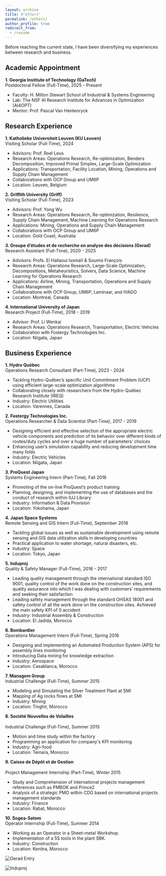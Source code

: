 ```yaml
---
layout: archive
title: #"Others"
permalink: /others/
author_profile: true
redirect_from:
  - /resume
---
```


Before reaching the current state, I have been diversifying my experiences between research and business.
  

Academic Appointment
------
**1. Georgia Institute of Technology (GaTech)**<br>
Postdoctoral Fellow (Full-Time), 2025 - Present
 - Faculty: H. Milton Stewart School of Industrial \& Systems Engineering
 - Lab: The NSF AI Research Institute for Advances in Optimization (AI4OPT)
 - Mentor: Prof. Pascal Van Hentenryck

Research Experience
------
**1. Katholieke Universiteit Leuven (KU Leuven)**<br>
Visiting Scholar (Full-Time), 2024
 - Advisors: Prof. Roel Leus
 - Research Areas: Operations Research, Re-optimization, Benders Decomposition, Improved Primal Simplex, Large-Scale Optimization
 - Applications: Transportation, Facility Location, Mining, Operations and Supply Chain Management
 - Collaborations with OCP Group and UM6P
 - Location: Leuven, Belgium

**2. Griffith University (Griff)**<br>
Visiting Scholar (Full-Time), 2023
 - Advisors: Prof. Yong Wu
 - Research Areas: Operations Research, Re-optimization, Resilience, Supply Chain Management, Machine Learning for Operations Research
 - Applications: Mining, Operations and Supply Chain Management
 - Collaborations with OCP Group and UM6P
 - Location: Gold Coast, Australia

**3. Groupe d’études et de recherche en analyse des décisions (Gerad)**<br>
Research Assistant (Full-Time), 2020 - 2025
 - Advisors: Profs. El Hallaoui Issmaïl & Soumis François
 - Research Areas: Operations Research, Large-Scale Optimization, Decompositions, Metaheuristics, Solvers, Data Science, Machine Learning for Operations Research
 - Applications: Airline, Mining, Transportation, Operations and Supply Chain Management
 - Collaborations with OCP Group, UM6P, Laminaar, and IVADO
 - Location: Montreal, Canada

**4. International University of Japan**<br>
Research Project (Full-Time), 2018 - 2019
 - Advisor: Prof. Li Wenkai
 - Research Areas: Operations Research, Transportation, Electric Vehicles
 - Collaboration with Fostergy Technologies Inc.
 - Location: Niigata, Japan

Business Experience
------
**1. Hydro Québec**<br>
Operations Research Consultant (Part-Time), 2023 - 2024
 - Tackling Hydro-Québec’s specific Unit Commitment Problem (UCP) using efficient large-scale optimization algorithms
 - Collaborating closely with researchers from the Hydro-Québec Research Institute (IREQ)
 - Industry: Electric Utilities
 - Location: Varennes, Canada

**2. Fostergy Technologies Inc.**<br>
Operations Researcher & Data Scientist (Part-Time), 2017 - 2019
 - Designing efficient and effective selection of the appropriate electric vehicle components and prediction of its behavior over different kinds of routes/duty cycles and over a huge number of parameters’ choices
 - Enhancing user’s simulation capability and reducing development time many folds
 - Industry: Electric Vehicles
 - Location: Niigata, Japan

**3. ProQuest Japan**<br>
Systems Engineering Intern (Part-Time), Fall 2018
 - Promoting of the on-line ProQuest’s product training
 - Planning, designing, and implementing the use of databases and the conduct of research within IUJ Library
 - Industry: Information & Data Provision
 - Location: Yokohama, Japan

**4. Japan Space Systems** <br>
Remote Sensing and GIS Intern (Full-Time), September 2018
 - Tackling global issues as well as sustainable development using remote sensing and GIS data utilization skills in developing countries
 - Practical application to water shortage, natural disasters, etc.
 - Industry: Space
 - Location: Tokyo, Japan

**5. Induproj**<br>
Quality & Safety Manager (Full-Time), 2016 - 2017
 - Leading quality management through the international standard ISO 9001, quality control of the work done on the construction sites, and quality assurance into which I was dealing with customers’ requirements and seeking their satisfaction
 - Leading safety management through the standard OHSAS 18001 and safety control of all the work done on the construction sites. Achieved the main safety KPI of 0 accident
 - Industry: Industrial Assembly & Construction
 - Location: El Jadida, Morocco

**6. Bombardier**<br>
Operations Management Intern (Full-Time), Spring 2016
 - Designing and implementing an Automated Production System (APS) for assembly lines monitoring
 - Introducing Data mining for knowledge extraction
 - Industry: Aerospace
 - Location: Casablanca, Morocco

**7. Managem Group**<br> 
Industrial Challenge (Full-Time), Summer 2015
 - Modeling and Simulating the Silver Treatment Plant at SMI
 - Mapping of Ag rocks flows at SMI
 - Industry: Mining 
 - Location: Tinghir, Morocco

 **8. Société Nouvelles de Volailles**<br>  
Industrial Challenge (Full-Time), Summer 2015
 - Motion and time study within the factory
 - Programming an application for company's KPI monitoring
 - Industry: Agri-food
 - Location: Temara, Morocco

 **9. Caisse de Dépôt et de Gestion**<br>  
Project Management Internship (Part-Time), Winter 2015
 - Study and Comprehension of international projects management references such as PMBOK and Prince2
 - Analysis of a strategic PMO within CDG based on international projects management standards
 - Industry: Finance
 - Location: Rabat, Morocco

 **10. Sogea-Satom**<br> 
 Operator Internship (Full-Time), Summer 2014
 - Working as an Operator in a Sheet-metal Workshop.
 - Implementation of a 5S tools in the plant SBK.
 - Industry: Construction
 - Location: Kenitra, Morocco

![Gerad Entry](http://rqbmedi.github.io/images/13_Gerad_Entry.jpg)

![Induproj](http://rqbmedi.github.io/images/14_Induproj.jpg)